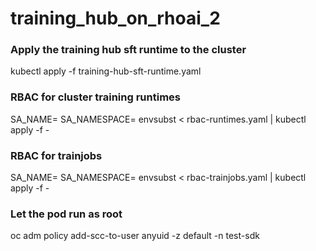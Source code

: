 # training_hub_on_rhoai_2

### Apply the training hub sft runtime to the cluster
kubectl apply -f training-hub-sft-runtime.yaml

### RBAC for cluster training runtimes
SA_NAME=<my-sa> SA_NAMESPACE=<my-namespace> envsubst < rbac-runtimes.yaml | kubectl apply -f -

### RBAC for trainjobs
SA_NAME=<my-sa> SA_NAMESPACE=<my-namespace> envsubst < rbac-trainjobs.yaml | kubectl apply -f -

### Let the pod run as root
oc adm policy add-scc-to-user anyuid -z default -n test-sdk

